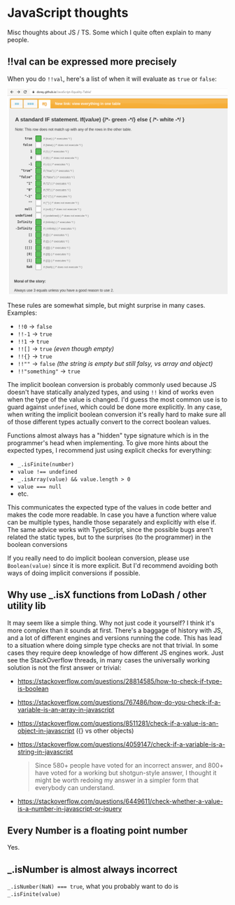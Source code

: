 # JavaScript thoughts

Misc thoughts about JS / TS. Some which I quite often explain to many people.

## !!val can be expressed more precisely

When you do `!!val`, here's a list of when it will evaluate as `true` or `false`:

![](javascript-if-table.png)

These rules are somewhat simple, but might surprise in many cases. Examples:

* `!!0` -> `false`
* `!!-1` -> `true`
* `!!1` -> `true`
* `!![]` -> `true` *(even though empty)*
* `!!{}` -> `true`
* `!!""` -> `false` *(the string is empty but still falsy, vs array and object)*
* `!!"something"` -> `true`

The implicit boolean conversion is probably commonly used because JS doesn't have statically analyzed types, and using `!!` kind of works even when
the type of the value is changed. I'd guess the most common use is to guard against `undefined`, which could be done more explicitly. 
In any case, when writing the implicit boolean conversion it's really hard to make sure all of those different types 
actually convert to the correct boolean values.

Functions almost always has a "hidden" type signature which is in the programmer's head when implementing. To give more
hints about the expected types, I recommend just using explicit checks for everything:

* `_.isFinite(number)`
* `value !== undefined`
* `_.isArray(value) && value.length > 0` 
* `value === null`
* etc.

This communicates the expected type of the values in code better and makes the code more readable.
In case you have a function where value can be multiple types, handle those separately and explicitly with else if. 
The same advice works with TypeScript, since the possible bugs aren't related the static types, but to the surprises 
(to the programmer) in the boolean conversions

If you really need to do implicit boolean conversion, please use `Boolean(value)` since it is more explicit. But I'd recommend avoiding both 
ways of doing implicit conversions if possible.


## Why use _.isX functions from LoDash / other utility lib

It may seem like a simple thing. Why not just code it yourself? I think it's more complex than it sounds at first. 
There's a baggage of history with JS, and a lot of different engines and versions running the code. This has lead to a situation
where doing simple type checks are not that trivial. In some cases they require deep knowledge of how different JS engines work. Just see the StackOverflow threads, in many cases the universally working solution is not the first answer or trivial:

* https://stackoverflow.com/questions/28814585/how-to-check-if-type-is-boolean
* https://stackoverflow.com/questions/767486/how-do-you-check-if-a-variable-is-an-array-in-javascript
* https://stackoverflow.com/questions/8511281/check-if-a-value-is-an-object-in-javascript ({} vs other objects)
* https://stackoverflow.com/questions/4059147/check-if-a-variable-is-a-string-in-javascript

   > Since 580+ people have voted for an incorrect answer, and 800+ have voted for a working but shotgun-style answer, I thought it might be worth redoing my answer in a simpler form that everybody can understand.

* https://stackoverflow.com/questions/6449611/check-whether-a-value-is-a-number-in-javascript-or-jquery


## Every Number is a floating point number

Yes.

## _.isNumber is almost always incorrect

`_.isNumber(NaN) === true`, what you probably want to do is `_.isFinite(value)`

